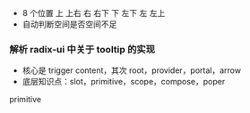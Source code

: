* 8 个位置 上 上右 右 右下 下 左下 左 左上
* 自动判断空间是否空间不足

### 解析 radix-ui 中关于 tooltip 的实现
* 核心是 trigger content，其次 root，provider，portal，arrow
* 底层知识点：slot，primitive，scope，compose，poper


primitive
